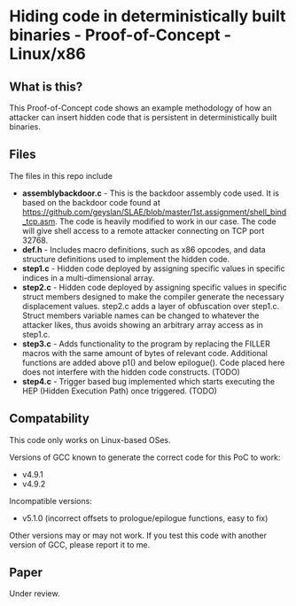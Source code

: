 Hiding code in deterministically built binaries - Proof-of-Concept - Linux/x86
==============================================================================

What is this?
-------------
This Proof-of-Concept code shows an example methodology of how an attacker can insert hidden code that is persistent in deterministically built binaries.

Files
-----
The files in this repo include
* **assemblybackdoor.c** - This is the backdoor assembly code used. It is based on the backdoor code found at https://github.com/geyslan/SLAE/blob/master/1st.assignment/shell_bind_tcp.asm. The code is heavily modified to work in our case. The code will give shell access to a remote attacker connecting on TCP port 32768.
* **def.h** - Includes macro definitions, such as x86 opcodes, and data structure definitions used to implement the hidden code.
* **step1.c** - Hidden code deployed by assigning specific values in specific indices in a multi-dimensional  array.
* **step2.c** - Hidden code deployed by assigning specific values in specific struct members designed to make the compiler generate the necessary displacement values. step2.c adds a layer of obfuscation over step1.c. Struct members variable names can be changed to whatever the attacker likes, thus avoids showing an arbitrary array access as in step1.c.
* **step3.c** - Adds functionality to the program by replacing the FILLER macros with the same amount of bytes of relevant code. Additional functions are added above p1() and below epilogue(). Code placed here does not interfere with the hidden code constructs. (TODO)
* **step4.c** - Trigger based bug implemented which starts executing the HEP (Hidden Execution Path) once triggered. (TODO)

Compatability
-------------
This code only works on Linux-based OSes.

Versions of GCC known to generate the correct code for this PoC to work:
* v4.9.1
* v4.9.2

Incompatible versions:
* v5.1.0 (incorrect offsets to prologue/epilogue functions, easy to fix)

Other versions may or may not work. If you test this code with another version of GCC, please report it to me.

Paper
-----
Under review.
